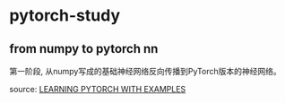 # pytorch-study


## from numpy to pytorch nn

第一阶段, 从numpy写成的基础神经网络反向传播到PyTorch版本的神经网络。

source: [LEARNING PYTORCH WITH EXAMPLES](https://pytorch.org/tutorials/beginner/pytorch_with_examples.html)
